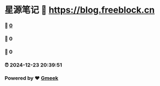# 星源笔记 :link: https://blog.freeblock.cn 
### :page_facing_up: [0](https://blog.freeblock.cn/tag.html) 
### :speech_balloon: 0 
### :hibiscus: 0 
### :alarm_clock: 2024-12-23 20:39:51 
### Powered by :heart: [Gmeek](https://github.com/Meekdai/Gmeek)
